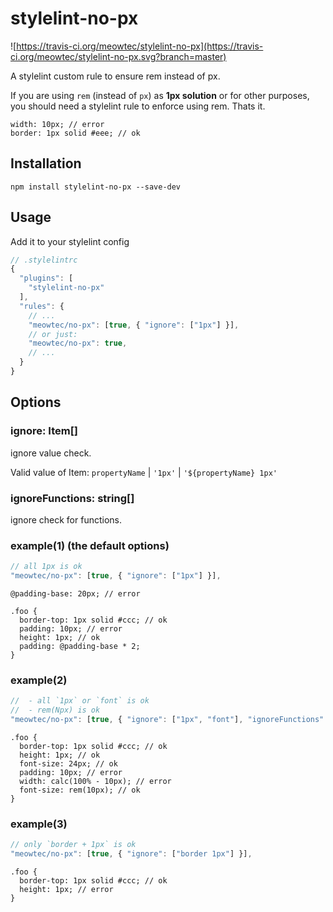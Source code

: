 # stylelint-no-px

![https://travis-ci.org/meowtec/stylelint-no-px](https://travis-ci.org/meowtec/stylelint-no-px.svg?branch=master)

A stylelint custom rule to ensure rem instead of px.

If you are using `rem` (instead of `px`) as **1px solution** or for other purposes, you should need a stylelint rule to enforce using rem. Thats it.

```less
width: 10px; // error
border: 1px solid #eee; // ok
```

## Installation

```
npm install stylelint-no-px --save-dev
```

## Usage

Add it to your stylelint config

```javascript
// .stylelintrc
{
  "plugins": [
    "stylelint-no-px"
  ],
  "rules": {
    // ...
    "meowtec/no-px": [true, { "ignore": ["1px"] }],
    // or just:
    "meowtec/no-px": true,
    // ...
  }
}
```

## Options

### ignore: Item[]

ignore value check.

Valid value of Item: `propertyName` | `'1px'` | `'${propertyName} 1px'`

### ignoreFunctions: string[]

ignore check for functions.

### example(1) (the default options)

```javascript
// all 1px is ok
"meowtec/no-px": [true, { "ignore": ["1px"] }],
```

```less
@padding-base: 20px; // error

.foo {
  border-top: 1px solid #ccc; // ok
  padding: 10px; // error
  height: 1px; // ok
  padding: @padding-base * 2;
}
```

### example(2)

```javascript
//  - all `1px` or `font` is ok
//  - rem(Npx) is ok
"meowtec/no-px": [true, { "ignore": ["1px", "font"], "ignoreFunctions": ["rem"] }],
```

```less
.foo {
  border-top: 1px solid #ccc; // ok
  height: 1px; // ok
  font-size: 24px; // ok
  padding: 10px; // error
  width: calc(100% - 10px); // error
  font-size: rem(10px); // ok
}
```

### example(3)

```javascript
// only `border + 1px` is ok
"meowtec/no-px": [true, { "ignore": ["border 1px"] }],
```

```less
.foo {
  border-top: 1px solid #ccc; // ok
  height: 1px; // error
}
```
